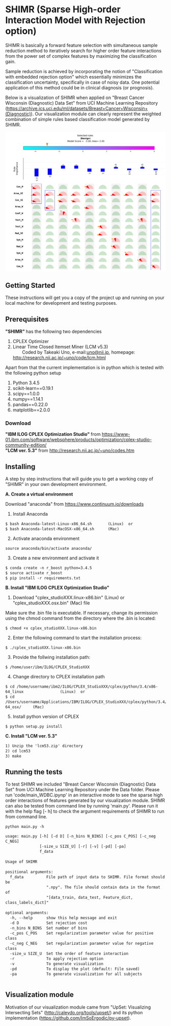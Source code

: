 # SHIMR (Sparse High-order Interaction Model with Rejection option)
SHIMR is basically a forward feature selection with simultaneous sample reduction method to iteratively search for higher order feature interactions from the power set of complex features by maximizing the classification gain.

Sample reduction is achieved by incorporating the notion of "Classification with embedded rejection option" which essentially minimizes the classification uncertainty, specifically in case of noisy data. One potential application of this method could be in clinical diagnosis (or prognosis). 

Below is a visualization of SHIMR when applied on "Breast Cancer Wisconsin (Diagnostic) Data Set" from UCI Machine Learning Repository (https://archive.ics.uci.edu/ml/datasets/Breast+Cancer+Wisconsin+(Diagnostic)). Our visualization module can clearly represent the weighted combination of simple rules based classification model generated by SHIMR.

<img src="Images/figure_RID_91550.png" width="800">




## Getting Started
These instructions will get you a copy of the project up and running on your local machine for development and testing purposes.
## Prerequisites
<b> "SHIMR" </b> has the following two dependencies <br/>
1) CPLEX Optimizer  <br/>
2) Linear Time Closed Itemset Miner (LCM v5.3)  <br/>
&emsp; &ensp; Coded by Takeaki Uno,   e-mail:uno@nii.jp, 
homepage:   http://research.nii.ac.jp/~uno/code/lcm.html

Apart from that the current implementation is in python which is tested with the following python setup <br/>

1) Python 3.4.5 <br/>
2) scikit-learn==0.19.1 <br/>
3) scipy==1.0.0 <br/>
4) numpy==1.14.1 <br/>
5) pandas==0.22.0 <br/>
5) matplotlib==2.0.0 <br/>

### Download <br/>
<b> "IBM ILOG CPLEX Optimization Studio" </b>  from  https://www-01.ibm.com/software/websphere/products/optimization/cplex-studio-community-edition/ <br/>
<b> "LCM ver. 5.3" </b>  from  http://research.nii.ac.jp/~uno/codes.htm


## Installing
A step by step instructions that will guide you to get a working copy of "SHIMR" in your own development environment.

<b> A.  Create a virtual environment </b>

Download "anaconda" from https://www.continuum.io/downloads <br/>

1) Install Anaconda <br/>
```
$ bash Anaconda-latest-Linux-x86_64.sh       (Linux)  or
$ bash Anaconda-latest-MacOSX-x86_64.sh      (Mac)
```

2) Activate anaconda environment  <br/>
```
source anaconda/bin/activate anaconda/
```

3) Create a new environment and activate it <br/>
```
$ conda create -n r_boost python=3.4.5
$ source activate r_boost
$ pip install -r requirements.txt
```


<b> B.  Install "IBM ILOG CPLEX Optimization Studio" </b>

1) Download "cplex_studioXXX.linux-x86.bin" (Linux) or "cplex_studioXXX.osx.bin" (Mac) file <br/>

Make sure the .bin file is executable. If necessary, change its permission using the chmod command from the directory where the .bin is located: <br/>

```
$ chmod +x cplex_studioXXX.linux-x86.bin
```

2) Enter the following command to start the installation process: <br/>
```
$ ./cplex_studioXXX.linux-x86.bin
```

3) Provide the follwing installation path: <br/>
```
$ /home/user/ibm/ILOG/CPLEX_StudioXXX 
```
4) Change directory to CPLEX installation path <br/>
```
$ cd /home/username/ibm2/ILOG/CPLEX_StudioXXX/cplex/python/3.4/x86-64_linux                (Linux)  or
$ cd /Users/username/Applications/IBM/ILOG/CPLEX_StudioXXX/cplex/python/3.4/x86-64_osx/     (Mac)
```

5) Install python version of CPLEX
```
$ python setup.py install
```

<b> C.  Install "LCM ver. 5.3" </b>
```
1) Unzip the 'lcm53.zip' directory
2) cd lcm53
3) make
```

## Running the tests
To test SHIMR we included "Breast Cancer Wisconsin (Diagnostic) Data Set" 
from UCI Machine Learning Repository under the Data folder.
Please run 'code/main_WDBC.ipynp' in an interactive mode to see the sparse high order interactions of features generated by
our visualization module. SHIMR can also be tested from command line by running 'main.py'. Please run it with the help flag [- h] to check the argument requirements of SHIMR to run from command line.

```
python main.py -h
```

```
usage: main.py [-h] [-d D] [-n_bins N_BINS] [-c_pos C_POS] [-c_neg C_NEG]
               [-size_u SIZE_U] [-r] [-v] [-pd] [-pa]
               f_data

Usage of SHIMR

positional arguments:
  f_data          File path of input data to SHIMR. File format should be
                  ".npy". The file should contain data in the format of
                  "[data_train, data_test, Feature_dict, class_labels_dict]"

optional arguments:
  -h, --help      show this help message and exit
  -d D            Set rejection cost
  -n_bins N_BINS  Set number of bins
  -c_pos C_POS    Set regularization parameter value for positive class
  -c_neg C_NEG    Set regularization parameter value for negative class
  -size_u SIZE_U  Set the order of feature interaction
  -r              To apply rejection option
  -v              To generate visualization
  -pd             To display the plot (default: File saved)
  -pa             To generate visualization for all subjects
  
  ```

## Visualization module
Motivation of our visualization module came from "UpSet: Visualizing Intersecting Sets" (http://caleydo.org/tools/upset/) and its python implementation (https://github.com/ImSoErgodic/py-upset).





